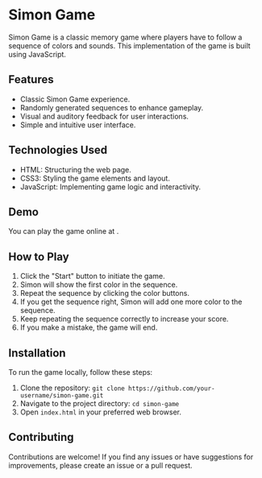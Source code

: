 # Simon Game
Simon Game is a classic memory game where players have to follow a sequence of colors and sounds. This implementation of the game is built using JavaScript.

## Features

- Classic Simon Game experience.
- Randomly generated sequences to enhance gameplay.
- Visual and auditory feedback for user interactions.
- Simple and intuitive user interface.

## Technologies Used

- HTML: Structuring the web page.
- CSS3: Styling the game elements and layout.
- JavaScript: Implementing game logic and interactivity.

## Demo

You can play the game online at .

## How to Play

1. Click the "Start" button to initiate the game.
2. Simon will show the first color in the sequence.
3. Repeat the sequence by clicking the color buttons.
4. If you get the sequence right, Simon will add one more color to the sequence.
5. Keep repeating the sequence correctly to increase your score.
6. If you make a mistake, the game will end.

## Installation

To run the game locally, follow these steps:

1. Clone the repository: `git clone https://github.com/your-username/simon-game.git`
2. Navigate to the project directory: `cd simon-game`
3. Open `index.html` in your preferred web browser.

## Contributing

Contributions are welcome! If you find any issues or have suggestions for improvements, please create an issue or a pull request.
